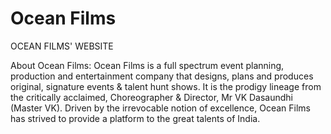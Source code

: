 # Ocean Films

OCEAN FILMS' WEBSITE

About Ocean Films:  Ocean Films is a full spectrum event planning, production and entertainment company that designs, plans and produces original, signature events & talent hunt shows. It is the prodigy lineage from the critically acclaimed, Choreographer & Director, Mr VK Dasaundhi (Master VK). Driven by the irrevocable notion of excellence, Ocean Films has strived to provide a platform to the great talents of India.
